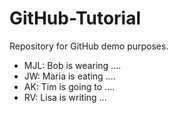 # GitHub-Tutorial
Repository for GitHub demo purposes.

- MJL: Bob is wearing ....
- JW: Maria is eating ....
- AK: Tim is going to ....
- RV: Lisa is writing ...
